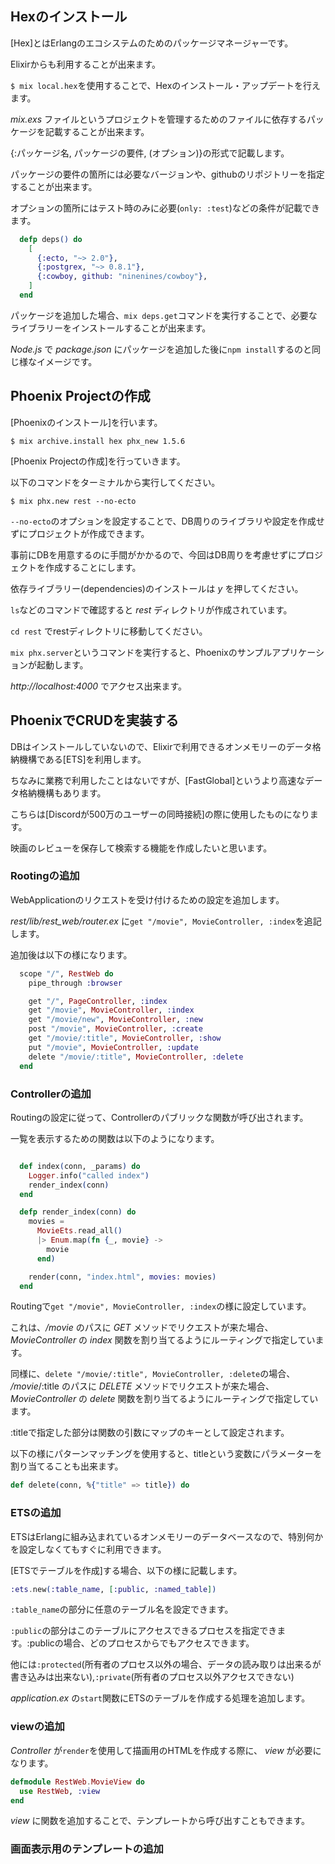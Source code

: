 ## Hexのインストール

[Hex]とはErlangのエコシステムのためのパッケージマネージャーです。

Elixirからも利用することが出来ます。

`$ mix local.hex`を使用することで、Hexのインストール・アップデートを行えます。

_mix.exs_ ファイルというプロジェクトを管理するためのファイルに依存するパッケージを記載することが出来ます。

{:パッケージ名, パッケージの要件, (オプション)}の形式で記載します。

パッケージの要件の箇所には必要なバージョンや、githubのリポジトリーを指定することが出来ます。

オプションの箇所にはテスト時のみに必要(`only: :test`)などの条件が記載できます。

``` elixir
  defp deps() do
    [
      {:ecto, "~> 2.0"},
      {:postgrex, "~> 0.8.1"},
      {:cowboy, github: "ninenines/cowboy"},
    ]
  end
```

パッケージを追加した場合、`mix deps.get`コマンドを実行することで、必要なライブラリーをインストールすることが出来ます。

_Node.js_ で _package.json_ にパッケージを追加した後に`npm install`するのと同じ様なイメージです。

## Phoenix Projectの作成

[Phoenixのインストール]を行います。

`$ mix archive.install hex phx_new 1.5.6`

[Phoenix Projectの作成]を行っていきます。

以下のコマンドをターミナルから実行してください。

``` shell
$ mix phx.new rest --no-ecto
```

`--no-ecto`のオプションを設定することで、DB周りのライブラリや設定を作成せずにプロジェクトが作成できます。

事前にDBを用意するのに手間がかかるので、今回はDB周りを考慮せずにプロジェクトを作成することにします。

依存ライブラリー(dependencies)のインストールは _y_ を押してください。

`ls`などのコマンドで確認すると _rest_ ディレクトリが作成されています。

`cd rest` でrestディレクトリに移動してください。

`mix phx.server`というコマンドを実行すると、Phoenixのサンプルアプリケーションが起動します。

_http://localhost:4000_ でアクセス出来ます。

## PhoenixでCRUDを実装する

DBはインストールしていないので、Elixirで利用できるオンメモリーのデータ格納機構である[ETS]を利用します。

ちなみに業務で利用したことはないですが、[FastGlobal]というより高速なデータ格納機構もあります。

こちらは[Discordが500万のユーザーの同時接続]の際に使用したものになります。

映画のレビューを保存して検索する機能を作成したいと思います。

### Rootingの追加

WebApplicationのリクエストを受け付けるための設定を追加します。

_rest/lib/rest_web/router.ex_ に`get "/movie", MovieController, :index`を追記します。

追加後は以下の様になります。

``` elixir
  scope "/", RestWeb do
    pipe_through :browser

    get "/", PageController, :index
    get "/movie", MovieController, :index
    get "/movie/new", MovieController, :new
    post "/movie", MovieController, :create
    get "/movie/:title", MovieController, :show
    put "/movie", MovieController, :update
    delete "/movie/:title", MovieController, :delete
  end
```

### Controllerの追加

Routingの設定に従って、Controllerのパブリックな関数が呼び出されます。

一覧を表示するための関数は以下のようになります。

``` elixir

  def index(conn, _params) do
    Logger.info("called index")
    render_index(conn)
  end

  defp render_index(conn) do
    movies =
      MovieEts.read_all()
      |> Enum.map(fn {_, movie} ->
        movie
      end)

    render(conn, "index.html", movies: movies)
  end

```

Routingで`get "/movie", MovieController, :index`の様に設定しています。

これは、_/movie_ のパスに _GET_ メソッドでリクエストが来た場合、 _MovieController_ の _index_ 関数を割り当てるようにルーティングで指定しています。

同様に、`delete "/movie/:title", MovieController, :delete`の場合、
_/movie_/:title のパスに _DELETE_ メソッドでリクエストが来た場合、 _MovieController_ の _delete_ 関数を割り当てるようにルーティングで指定しています。

:titleで指定した部分は関数の引数にマップのキーとして設定されます。

以下の様にパターンマッチングを使用すると、titleという変数にパラメーターを割り当てることも出来ます。

``` elixir
def delete(conn, %{"title" => title}) do
```

### ETSの追加

ETSはErlangに組み込まれているオンメモリーのデータベースなので、特別何かを設定しなくてもすぐに利用できます。

[ETSでテーブルを作成]する場合、以下の様に記載します。

``` elixir
:ets.new(:table_name, [:public, :named_table])
```

`:table_name`の部分に任意のテーブル名を設定できます。

`:public`の部分はこのテーブルにアクセスできるプロセスを指定できます。:publicの場合、どのプロセスからでもアクセスできます。

他には`:protected`(所有者のプロセス以外の場合、データの読み取りは出来るが書き込みは出来ない),`:private`(所有者のプロセス以外アクセスできない)

_application.ex_ の`start`関数にETSのテーブルを作成する処理を追加します。


### viewの追加

_Controller_ が`render`を使用して描画用のHTMLを作成する際に、 _view_ が必要になります。

``` elixir
defmodule RestWeb.MovieView do
  use RestWeb, :view
end
```

_view_ に関数を追加することで、テンプレートから呼び出すこともできます。

### 画面表示用のテンプレートの追加